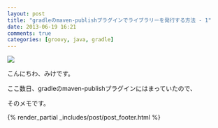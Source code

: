 ```yaml
---
layout: post
title: "gradleのmaven-publishプラグインでライブラリーを発行する方法 - 1"
date: 2013-06-19 16:21
comments: true
categories: [groovy, java, gradle]
---
```


<img src="http://www.gradle.org/forum-assets/images/gradle_logo.gif"/>


こんにちわ、みけです。

ここ数日、gradleのmaven-publishプラグインにはまっていたので、

そのメモです。




{% render_partial _includes/post/post_footer.html %}

